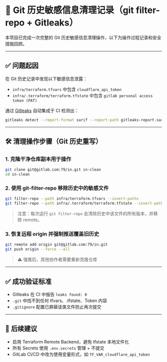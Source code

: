# 🧹 Git 历史敏感信息清理记录（git filter-repo + Gitleaks）

本项目已完成一次完整的 Git 历史敏感信息清理操作，以下为操作过程记录和安全措施回顾。

---

## ✅ 问题起因

在 Git 历史记录中发现以下敏感信息泄露：

- `infra/terraform.tfvars` 中包含 `cloudflare_api_token`
- `infra/.terraform/terraform.tfstate` 中包含 `gitlab personal access token (PAT)`

通过 [Gitleaks](https://github.com/gitleaks/gitleaks) 自动集成于 CI 检测出：

```bash
gitleaks detect --report-format sarif --report-path gitleaks-report.sarif
```

---

## 🛠 清理操作步骤（Git 历史重写）

### 1. 克隆干净仓库副本用于操作

```bash
git clone git@gitlab.com:79/in.git in-clean
cd in-clean
```

### 2. 使用 git-filter-repo 移除历史中的敏感文件

```bash
git filter-repo --path infra/terraform.tfvars --invert-paths
git filter-repo --path infra/.terraform/terraform.tfstate --invert-paths
```

> 注意：每次运行 `git filter-repo` 会清除历史中该文件的所有版本，并移除 remote。

### 3. 恢复远程 origin 并强制推送覆盖旧历史

```bash
git remote add origin git@gitlab.com:79/in.git
git push origin --force --all
```

> ⚠️ 强推后，其他协作者需要重新克隆仓库

---

## ✅ 成功验证标准

- Gitleaks 在 CI 中报告 `leaks found: 0`
- `.git` 中找不到任何 tfvars、.tfstate、Token 内容
- `.gitignore` 配置已屏蔽该类文件防止再次提交

---

## 🧩 后续建议

- 启用 Terraform Remote Backend，避免 tfstate 本地文件化
- 所有 Secrets 使用 `.env.secrets` 管理 + 不提交
- GitLab CI/CD 中改为使用变量形式，如 `TF_VAR_cloudflare_api_token`
